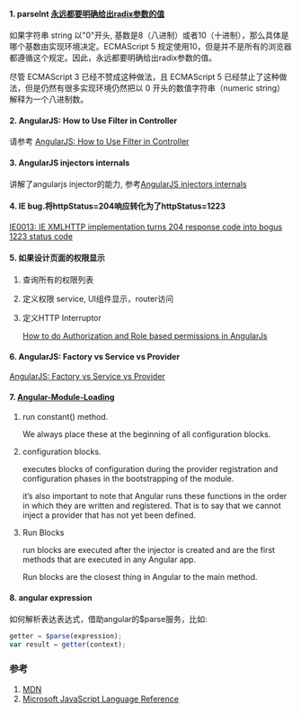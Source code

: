 #### 1. parseInt  [永远都要明确给出radix参数的值](https://developer.mozilla.org/zh-CN/docs/Web/JavaScript/Reference/Global_Objects/parseInt)

如果字符串 string 以"0"开头, 基数是8（八进制）或者10（十进制），那么具体是哪个基数由实现环境决定。ECMAScript 5 规定使用10，但是并不是所有的浏览器都遵循这个规定。因此，永远都要明确给出radix参数的值。

尽管 ECMAScript 3 已经不赞成这种做法，且 ECMAScript 5 已经禁止了这种做法，但是仍然有很多实现环境仍然把以 0 开头的数值字符串（numeric string）解释为一个八进制数。

#### 2. AngularJS: How to Use Filter in Controller
请参考 [AngularJS: How to Use Filter in Controller](http://budiirawan.com/angular-js-use-filter-controller/)

#### 3. AngularJS injectors internals
讲解了angularjs injector的能力, 参考[AngularJS injectors internals](http://agiliq.com/blog/2017/04/angularjs-injectors-internals/)

#### 4. IE bug.将httpStatus=204响应转化为了httpStatus=1223
[IE0013: IE XMLHTTP implementation turns 204 response code into bogus 1223 status code](http://www.enhanceie.com/ie/bugs.asp)

#### 5. 如果设计页面的权限显示
1. 查询所有的权限列表
2. 定义权限 service, UI组件显示，router访问
3. 定义HTTP Interruptor

   [How to do Authorization and Role based permissions in AngularJs](http://nadeemkhedr.com/how-to-do-authorization-and-role-based-permissions-in-angularjs/)

#### 6. AngularJS: Factory vs Service vs Provider
[AngularJS: Factory vs Service vs Provider](https://tylermcginnis.com/angularjs-factory-vs-service-vs-provider/)

#### 7. [Angular-Module-Loading](https://www.ng-book.com/p/Angular-Module-Loading/)
1. run constant() method. 
   
   We always place these at the beginning of all configuration blocks.

2. configuration blocks.
   
   executes blocks of configuration during the provider registration and configuration phases in the bootstrapping of the module.
   
   it’s also important to note that Angular runs these functions in the order in which they are written and registered. That is to say that we cannot inject a provider that has not yet been defined.

3. Run Blocks
   
   run blocks are executed after the injector is created and are the first methods that are executed in any Angular app.
   
   Run blocks are the closest thing in Angular to the main method.

#### 8. angular expression
如何解析表达表达式，借助angular的$parse服务，比如:

```js
getter = $parse(expression);
var result = getter(context);
```

### 参考
1. [MDN](https://developer.mozilla.org/zh-CN/docs/Web/JavaScript/Reference/Global_Objects)
2. [Microsoft JavaScript Language Reference](https://docs.microsoft.com/en-us/scripting/javascript/javascript-language-reference)
